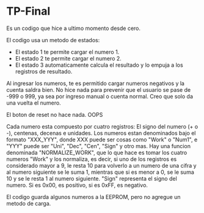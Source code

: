 # TP-Final

Es un codigo que hice a ultimo momento desde cero.

El codigo usa un metodo de estados:
* El estado 1 te permite cargar el numero 1.
* El estado 2 te permite cargar el numero 2.
* El estado 3 automaticamente calcula el resultado y lo empuja a los registros de resultado.

Al ingresar los numeros, te es permitido cargar numeros negativos y la cuenta saldra bien.
No hice nada para prevenir que el usuario se pase de -999 o 999, ya sea por ingreso manual o cuenta normal. Creo que solo da una vuelta el numero.

El boton de reset no hace nada. OOPS

Cada numero esta compuesto por cuatro registros: El signo del numero (+ o -), centenas, decenas e unidades.
Los numeros estan denominados bajo el formato "XXX_YYY", donde XXX puede ser cosas como "Work" o "Num1", e "YYY" puede ser "Uni", "Dec", "Cen", "Sign" y otro mas.
Hay una funcion denominada "NORMALIZE_WORK", que lo que hace es tomar los cuatro numeros "Work" y los normaliza, es decir, si uno de los registros es considerado mayor a 9, le resta 10 para volverlo a un numero de una cifra y al numero siguiente se le suma 1, mientras que si es menor a 0, se le suma 10 y se le resta 1 al numero siguiente.
"Sign" representa el signo del numero. Si es 0x00, es positivo, si es 0xFF, es negativo.

El codigo guarda algunos numeros a la EEPROM, pero no agregue un metodo de carga.